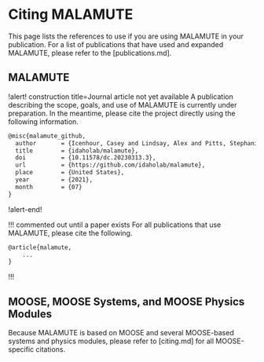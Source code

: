 # Citing MALAMUTE

This page lists the references to use if you are using MALAMUTE in your publication. For a
list of publications that have used and expanded MALAMUTE, please refer to the [publications.md].

## MALAMUTE

!alert! construction title=Journal article not yet available
A publication describing the scope, goals, and use of MALAMUTE is currently under preparation. In
the meantime, please cite the project directly using the following information.

```tex
@misc{malamute_github,
  author       = {Icenhour, Casey and Lindsay, Alex and Pitts, Stephanie and Aagesen, Larry and Jiang, Wen and USDOE Office of Nuclear Energy},
  title        = {idaholab/malamute},
  doi          = {10.11578/dc.20230313.3},
  url          = {https://github.com/idaholab/malamute},
  place        = {United States},
  year         = {2021},
  month        = {07}
}
```
!alert-end!

!!! commented out until a paper exists
For all publications that use MALAMUTE, please cite the following.

```tex
@article{malamute,
    ...
}
```
!!!

## MOOSE, MOOSE Systems, and MOOSE Physics Modules

Because MALAMUTE is based on MOOSE and several MOOSE-based systems and physics modules,
please refer to [citing.md] for all MOOSE-specific citations.
